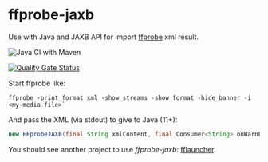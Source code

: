 # ffprobe-jaxb

Use with Java and JAXB API for import [ffprobe](https://ffmpeg.org/ffprobe.html) xml result.

![Java CI with Maven](https://github.com/hdsdi3g/ffprobe-jaxb/workflows/Java%20CI%20with%20Maven/badge.svg)

[![Quality Gate Status](https://sonarcloud.io/api/project_badges/measure?project=hdsdi3g_ffprobe-jaxb&metric=alert_status)](https://sonarcloud.io/dashboard?id=hdsdi3g_ffprobe-jaxb)

Start ffprobe like:

```shell
ffprobe -print_format xml -show_streams -show_format -hide_banner -i <my-media-file>`
```

And pass the XML (via stdout) to give to Java (11+):

```java
new FFprobeJAXB(final String xmlContent, final Consumer<String> onWarnLog);
```

You should see another project to use *ffprobe-jaxb*: [fflauncher](https://github.com/hdsdi3g/fflauncher).
